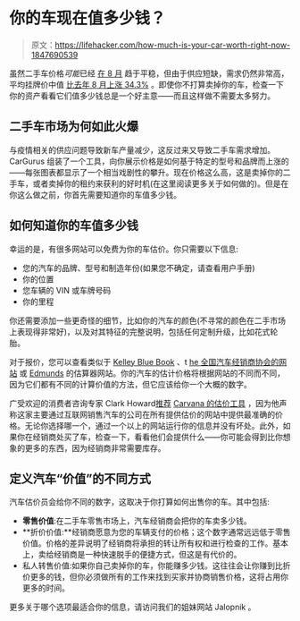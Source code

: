 # 你的车现在值多少钱？

> 原文：<https://lifehacker.com/how-much-is-your-car-worth-right-now-1847690539>

虽然二手车价格*可能*已经 [在 8 月](https://www.cars.com/articles/have-used-car-prices-finally-reached-their-plateau-441202/) 趋于平稳，但由于供应短缺，需求仍然非常高，平均挂牌价中值 [比去年 8 月上涨 34.3%](https://www.cars.com/articles/have-used-car-prices-finally-reached-their-plateau-441202/) 。即使你不打算卖掉你的车，检查一下你的资产看看它们值多少钱总是一个好主意——而且这样做不需要太多努力。



## **二手车市场为何如此火爆**

与疫情相关的供应问题导致新车产量减少，这反过来又导致二手车需求增加。CarGurus 组装了一个工具，向你展示价格是如何基于特定的型号和品牌而上涨的——每张图表都显示了一个相当戏剧性的攀升。现在价格这么高，这是卖掉你的二手车，或者卖掉你的租约来获利的好时机(在这里阅读更多关于如何做的)。但是在你这么做之前，你首先需要知道你的车值多少钱。

## **如何知道你的车值多少钱**

幸运的是，有很多网站可以免费为你的车估价。你只需要以下信息:

*   您的汽车的品牌、型号和制造年份(如果您不确定，请查看用户手册)
*   你的位置
*   您车辆的 VIN 或车牌号码
*   你的里程

你还需要添加一些更奇怪的细节，比如你的汽车的颜色(不寻常的颜色在二手市场上表现得非常好)，以及对其特征的完整说明，包括任何定制升级，比如花式轮胎。

对于报价，您可以查看类似于 [Kelley Blue Book](https://www.kbb.com/whats-my-car-worth/) 、t [he 全国汽车经销商协会的网站](https://www.nada.com/) 或 [Edmunds](https://www.edmunds.com/appraisal/) 的估算器网站。你的汽车的估计价格将根据网站的不同而不同，因为它们都有不同的计算价值的方法，但它应该给你一个大概的数字。

广受欢迎的消费者咨询专家 Clark Howard[推荐](https://clark.com/cars/used-car-value/) [Carvana 的估价工具](https://www.carvana.com/sell-my-car) ，因为他声称这家主要通过互联网销售汽车的公司在所有提供估价的网站中提供最准确的价格。无论你选择哪一个，通过一个以上的网站运行你的信息并没有坏处。此外，如果你在经销商处买了车，检查一下，看看他们会提供什么——你可能会得到比你想象的更多的东西，因为经销商非常需要库存。

## 定义汽车“价值”的不同方式

汽车估价员会给你不同的数字，这取决于你打算如何出售你的车。其中包括:

*   **零售价值**:在二手车零售市场上，汽车经销商会把你的车卖多少钱。
*   **折价价值:**经销商愿意为您的车辆支付的价格；这个数字通常远远低于零售价值。价格的差异说明了经销商将承担的转让所有权和进行检查的工作。基本上，卖给经销商是一种快速脱手的便捷方式，但这是有代价的。
*   私人转售价值:如果你自己卖掉你的车，你能赚多少钱。这往往会让你赚到比折价更多的钱，但你必须做所有的工作来找到买家并协商销售价格，这将占用你更多的时间。

更多关于哪个选项最适合你的信息，请访问我们的姐妹网站 Jalopnik 。